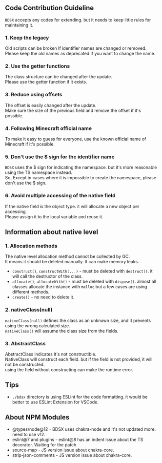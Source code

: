 ## Code Contribution Guideline
`BDSX` accepts any codes for extending. but it needs to keep little rules for maintaining it.

### 1. Keep the legacy
Old scripts can be broken If identifier names are changed or removed. Please keep the old names as deprecated if you want to change the name.

### 2. Use the getter functions
The class structure can be changed after the update.  
Please use the getter function if it exists.

### 3. Reduce using offsets
The offset is easily changed after the update.  
Make sure the size of the previous field and remove the offset if it's possible.  

### 4. Following Minecraft official name
To make it easy to guess for everyone, use the known official name of Minecraft if it's possible.

### 5. Don't use the $ sign for the identifier name
`BDSX` uses the $ sign for indicating the namespace.
but it's more reasonable using the TS namespace instead.  
So, Except in cases where it is impossible to create the namespace, please don't use the $ sign.

### 6. Avoid multiple accessing of the native field
If the native field is the object type. it will allocate a new object per accessing.  
Please assign it to the local variable and reuse it.

## Information about native level

### 1. Allocation methods
The native level allocation method cannot be collected by GC.  
It means it should be deleted manually. It can make memory leaks.  
* `construct()`, `constructWith(...)` - must be deleted with `destruct()`. it will call the destructor of the class.
* `allocate()`, `allocateWith()` - must be deleted with `dispose()`. almost all classes allocate the instance with `malloc` but a few cases are using different methods.
* `create()` - no need to delete it.

### 2. nativeClass(null) 
`nativeClass(null)` defines the class as an unknown size, and it prevents using the wrong calculated size.  
`nativeClass()` will assume the class size from the fields.

### 3. AbstractClass 
AbstractClass indicates it's not constructible.  
NativeClass will construct each field. but if the field is not provided, it will not be constructed.  
using the field without constructing can make the runtime error.

## Tips
* `./bdsx` directory is using ESLint for the code formatting. it would be better to use ESLint Extension for VSCode.

## About NPM Modules
* @types/node@12 - BDSX uses chakra-node and it's not updated more. need to use v12.
* eslint@7 and plugins - eslint@8 has an indent issue about the TS decorator. Waiting for the patch.
* source-map - JS version issue about chakra-core.
* strip-json-comments - JS version issue about chakra-core.

